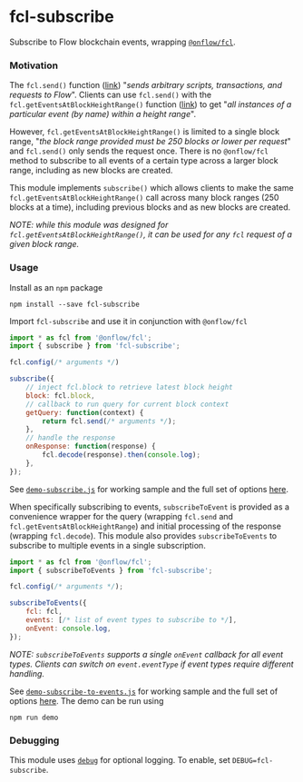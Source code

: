 # fcl-subscribe

Subscribe to Flow blockchain events, wrapping [`@onflow/fcl`](https://docs.onflow.org/fcl/).

### Motivation

The `fcl.send()` function ([link](https://docs.onflow.org/fcl/reference/api/#send)) "*sends arbitrary scripts, transactions, and requests to Flow*".  Clients can use `fcl.send()` with the `fcl.getEventsAtBlockHeightRange()` function ([link](https://docs.onflow.org/fcl/reference/api/#geteventsatblockheightrange)) to get "*all instances of a particular event (by name) within a height range*".

However, `fcl.getEventsAtBlockHeightRange()` is limited to a single block range, "*the block range provided must be 250 blocks or lower per request*" and `fcl.send()` only sends the request once.  There is no `@onflow/fcl` method to subscribe to all events of a certain type across a larger block range, including as new blocks are created.

This module implements `subscribe()` which allows clients to make the same `fcl.getEventsAtBlockHeightRange()` call across many block ranges (250 blocks at a time), including previous blocks and as new blocks are created.

*NOTE: while this module was designed for `fcl.getEventsAtBlockHeightRange()`, it can be used for any `fcl` request of a given block range.*

### Usage

Install as an `npm` package

```
npm install --save fcl-subscribe
```

Import `fcl-subscribe` and use it in conjunction with `@onflow/fcl`

```js
import * as fcl from '@onflow/fcl';
import { subscribe } from 'fcl-subscribe';

fcl.config(/* arguments */)

subscribe({
    // inject fcl.block to retrieve latest block height
    block: fcl.block,
    // callback to run query for current block context
    getQuery: function(context) {
        return fcl.send(/* arguments */);
    },
    // handle the response
    onResponse: function(response) {
        fcl.decode(response).then(console.log);
    },
});
```

See [`demo-subscribe.js`](demo/demo-subscribe.js) for working sample and the full set of options [here](docs/global.html#subscribe).

When specifically subscribing to events, `subscribeToEvent` is provided as a convenience wrapper for the query (wrapping `fcl.send` and `fcl.getEventsAtBlockHeightRange`) and initial processing of the response (wrapping `fcl.decode`).  This module also provides `subscribeToEvents` to subscribe to multiple events in a single subscription.

```js
import * as fcl from '@onflow/fcl';
import { subscribeToEvents } from 'fcl-subscribe';

fcl.config(/* arguments */);

subscribeToEvents({
    fcl: fcl,
    events: [/* list of event types to subscribe to */],
    onEvent: console.log,
});
```

*NOTE: `subscribeToEvents` supports a single `onEvent` callback for all event types.  Clients can switch on `event.eventType` if event types require different handling.*

See [`demo-subscribe-to-events.js`](demo/demo-subscribe-to-events.js) for working sample and the full set of options [here](docs/global.html#subscribeToEvents).  The demo can be run using

```
npm run demo
```

### Debugging

This module uses [`debug`](https://github.com/debug-js/debug) for optional logging.  To enable, set `DEBUG=fcl-subscribe`.
